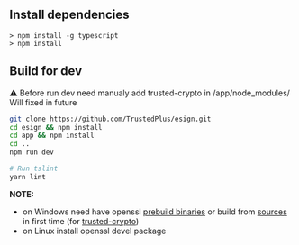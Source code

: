 ## Install dependencies

```
> npm install -g typescript
> npm install

```

## Build for dev
⚠️ Before run dev need manualy add trusted-crypto in /app/node_modules/ Will fixed in future
```bash
git clone https://github.com/TrustedPlus/esign.git
cd esign && npm install
cd app && npm install
cd ..
npm run dev

# Run tslint
yarn lint
```

**NOTE:**
* on Windows need have openssl [prebuild binaries](https://wiki.openssl.org/index.php/Binaries) or build from [sources](https://github.com/openssl/openssl/tree/OpenSSL_1_0_2k) in first time (for [trusted-crypto](https://github.com/TrustedPlus/crypto/blob/master/binding.gyp#L57))
* on Linux install openssl devel package
